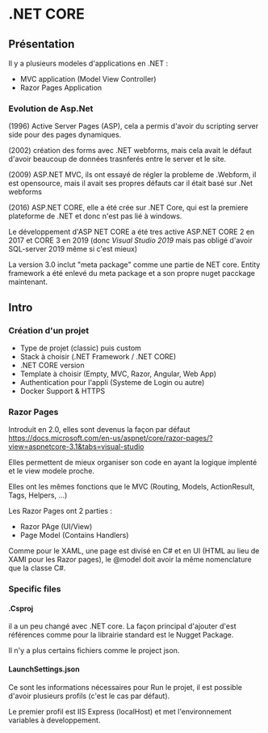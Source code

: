 # .NET CORE

## Présentation

Il y a plusieurs modeles d'applications en .NET :
- MVC application (Model View Controller)
- Razor Pages Application

### Evolution de Asp.Net
(1996) Active Server Pages (ASP), cela a permis d'avoir du scripting server side pour des pages dynamiques.

(2002) création des forms avec .NET webforms, mais cela avait le défaut d'avoir beaucoup de données trasnferés entre le server et le site.

(2009) ASP.NET MVC, ils ont essayé de régler la probleme de .Webform, il est opensource, mais il avait ses propres défauts car il était basé sur .Net webforms

(2016) ASP.NET CORE, elle a été crée sur .NET Core, qui est la premiere plateforme de .NET et donc n'est pas lié à windows.

Le développement d'ASP NET CORE a été tres active ASP.NET CORE 2 en 2017 et CORE 3 en 2019 (donc *Visual Studio 2019* mais pas obligé d'avoir SQL-server 2019 même si c'est mieux)

La version 3.0 inclut "meta package" comme une partie de NET core. Entity framework a été enlevé du meta package et a son propre nuget pacckage maintenant.

## Intro

### Création d'un projet
- Type de projet (classic) puis custom
- Stack à choisir (.NET Framework / .NET CORE)
- .NET CORE version
- Template à choisir (Empty, MVC, Razor, Angular, Web App)
- Authentication pour l'appli (Systeme de Login ou autre)
- Docker Support & HTTPS

### Razor Pages
Introduit en 2.0, elles sont devenus la façon par défaut
https://docs.microsoft.com/en-us/aspnet/core/razor-pages/?view=aspnetcore-3.1&tabs=visual-studio

Elles permettent de mieux organiser son code en ayant la logique implenté et le view modele proche.

Elles ont les mêmes fonctions que le MVC (Routing, Models, ActionResult, Tags, Helpers, ...)

Les Razor Pages ont 2 parties :
- Razor PAge (UI/View)
- Page Model (Contains Handlers)

Comme pour le XAML, une page est divisé en C# et en UI (HTML au lieu de XAMl pour les Razor pages), le @model doit avoir la même nomenclature que la classe C#.

### Specific files

#### .Csproj
il a un peu changé avec .NET core. La façon principal d'ajouter d'est références comme pour la librairie standard est le Nugget Package.

Il n'y a plus certains fichiers comme le project json.

#### LaunchSettings.json

Ce sont les informations nécessaires pour Run le projet, il est possible d'avoir plusieurs profils (c'est le cas par défaut).

Le premier profil est IIS Express (localHost) et met l'environnement variables à developpement.
